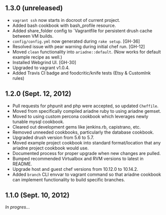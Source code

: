 1.3.0 (unreleased)
------------------

  - `vagrant ssh` now starts in docroot of current project.
  - Added bash cookbook with bash\_profile resource. 
  - Added share\_folder config to `Vagrantfile for persistent drush
    cache between VM builds.
  - `config/config.yml` now generated during `rake setup`. [GH-36]
  - Resolved issue with pear warning during initial chef run. [GH-12]
  - Moved `clean` functionality into `ariadne::default`. (Now works for
    default example recipe as well.)
  - Installed Webgrind UI. [GH-30]
  - Upgraded to vagrant v1.0.4.
  - Added Travis CI badge and foodcritic/knife tests (Etsy & CustomInk rules)

1.2.0 (Sept. 12, 2012)
----------------------

  - Pull requests for phpunit and php were accepted, so updated
    `Cheffile`.
  - Moved from specifically compiled ariadne ruby to using ariadne
    gemset.
  - Moved to using custom percona cookbook which leverages newly tunable
    mysql cookbook.
  - Cleared out development gems like jenkins.rb, capistrano, etc.
  - Removed unneeded cookbooks, particularly the database cookbook.
  - Upgraded drush version from 5.6 to 5.7.
  - Moved example project cookbook into standard format/location that
    any ariadne project cookbook would use.
  - Documented process for proper upgrade when new changes are pulled.
  - Bumped recommended Virtualbox and RVM versions to latest in README.
  - Upgrade host and guest chef versions from 10.12.0 to 10.14.2.
  - Added `branch` CLI envvar to vagrant command so that ariadne
    cookbook can implement functionality to build specific branches.

1.1.0 (Sept. 10, 2012)
----------------------

  *In progres...*
